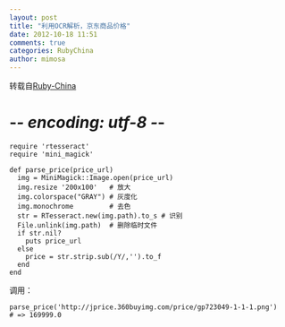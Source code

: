 ```yaml
---
layout: post
title: "利用OCR解析，京东商品价格"
date: 2012-10-18 11:51
comments: true
categories: RubyChina
author: mimosa
---
```

转载自[Ruby-China](http://ruby-china.org/topics/6105)
# -*- encoding: utf-8 -*-
    require 'rtesseract'
    require 'mini_magick'

    def parse_price(price_url)
      img = MiniMagick::Image.open(price_url)
      img.resize '200x100'   # 放大
      img.colorspace("GRAY") # 灰度化  
      img.monochrome         # 去色
      str = RTesseract.new(img.path).to_s # 识别
      File.unlink(img.path)  # 删除临时文件
      if str.nil?
        puts price_url
      else
        price = str.strip.sub(/Y/,'').to_f 
      end
    end

调用：

    parse_price('http://jprice.360buyimg.com/price/gp723049-1-1-1.png')
    # => 169999.0
